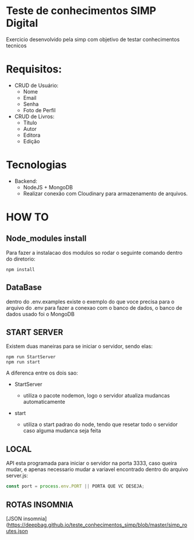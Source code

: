# Teste de conhecimentos SIMP Digital

Exercicio desenvolvido pela simp com objetivo de testar conhecimentos tecnicos

# Requisitos:

- CRUD de Usuário:
  - Nome
  - Email
  - Senha
  - Foto de Perfil
- CRUD de Livros:
  - Título
  - Autor
  - Editora
  - Edição

# Tecnologias

- Backend:
  - NodeJS + MongoDB
  - Realizar conexão com Cloudinary para armazenamento de arquivos.

# HOW TO

## Node_modules install

Para fazer a instalacao dos modulos so rodar o seguinte comando dentro do diretorio:

```
npm install
```

## DataBase

dentro do .env.examples existe o exemplo do que voce precisa para o arquivo do .env para fazer a conexao com o banco de dados, o banco de dados usado foi o MongoDB

## START SERVER

Existem duas maneiras para se iniciar o servidor, sendo elas:

```
npm run StartServer
npm run start
```

A diferenca entre os dois sao:

- StartServer

  - utiliza o pacote nodemon, logo o servidor atualiza mudancas automaticamente

- start
  - utiliza o start padrao do node, tendo que resetar todo o servidor caso alguma mudanca seja feita

## LOCAL

API esta programada para iniciar o servidor na porta 3333, caso queira mudar, e apenas necessario mudar a variavel encontrado dentro do arquivo server.js:

```javascript
const port = process.env.PORT || PORTA QUE VC DESEJA;
```

## ROTAS INSOMNIA

[JSON insomnia](https://deepbag.github.io/teste_conhecimentos_simp/blob/master/simp_routes.json
